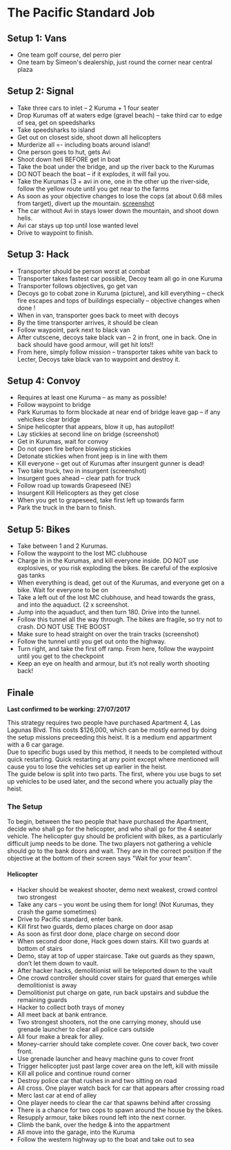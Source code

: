 # The Pacific Standard Job
## Setup 1: Vans 
* One team golf course, del perro pier
* One team by Simeon's dealership, just round the corner near central plaza

## Setup 2: Signal
* Take three cars to inlet – 2 Kuruma + 1 four seater
* Drop Kurumas off at waters edge (gravel beach) – take third car to edge of sea, get on speedsharks
* Take speedsharks to island
* Get out on closest side, shoot down all helicopters 
* Murderize all =- including boats around island!
* One person goes to hut, gets Avi
* Shoot down heli BEFORE get in boat
* Take the boat under the bridge, and up the river back to the Kurumas
* DO NOT beach the boat – if it explodes, it will fail you. 
* Take the Kurumas (3 + avi in one, one in the other up the river-side, follow the yellow route until you get near to the farms
* As soon as your objective changes to lose the cops (at about 0.68 miles from target), divert up the mountain. [screenshot](url)
* The car without Avi in stays lower down the mountain, and shoot down helis.
* Avi car stays up top until lose wanted level
* Drive to waypoint to finish.

## Setup 3: Hack
* Transporter should be person worst at combat
* Transporter takes fastest car possible, Decoy team all go in one Kuruma
* Transporter follows objectives, go get van
* Decoys go to cobat zone in Kuruma (picture), and kill everything – check fire escapes and tops of buildings especially – objective changes when done !
* When in van, transporter goes back to meet with decoys
* By the time transporter arrives, it should be clean
* Follow waypoint, park next to black van
* After cutscene, decoys take black van – 2 in front, one in back. One in back should have good armour, will get hit lots!!
* From here, simply follow mission – transporter takes white van back to Lecter, Decoys take black van to waypoint and destroy it.

## Setup 4: Convoy
* Requires at least one Kuruma – as many as possible!
* Follow waypoint to bridge
* Park Kurumas to form blockade at near end of bridge leave gap – if any vehiclkes clear bridge
* Snipe helicopter that appears, blow it up, has autopilot!
* Lay stickies at second line on bridge (screenshot) 
* Get in Kurumas, wait for convoy
* Do not open fire before blowing stickies
* Detonate stickies when front jeep is in line with them
* Kill everyone – get out of Kurumas after insurgent gunner is dead!
* Two take truck, two in insurgent (screenshot)
* Insurgent goes ahead – clear path for truck
* Follow road up towards Grapeseed (NE)
* Insurgent Kill Helicopters as they get close
* When you get to grapeseed, take first left up towards farm
* Park the truck in the barn to finish.

## Setup 5: Bikes
* Take between 1 and 2 Kurumas. 
* Follow the waypoint to the lost MC clubhouse
* Charge in in the Kurumas, and kill everyone inside. DO NOT use explosives, or you risk exploding the bikes. Be careful of the explosive gas tanks
* When everything is dead, get out of the Kurumas, and everyone get on a bike. Wait for everyone to be on
* Take a left out of the lost MC clubhouse, and head towards the grass, and into the aquaduct. (2 x screenshot.
* Jump into the aquaduct, and then turn 180. Drive into the tunnel.
* Follow this tunnel all the way through. The bikes are fragile, so try not to crash. DO NOT USE THE BOOST
* Make sure to head straight on over the train tracks (screenshot)
* Follow the tunnel until you get out onto the highway.
* Turn right, and take the first off ramp. From here, follow the waypoint until you get to the checkpoint
* Keep an eye on health and armour, but it’s not really worth shooting back!

## Finale
**Last confirmed to be working: 27/07/2017**

This strategy requires two people have purchased Apartment 4, Las Lagunas Blvd. This costs $126,000, which can be mostly earned by doing the setup missions preceeding this heist. It is a medium end appartment with a 6 car garage.   
Due to specific bugs used by this method, it needs to be completed without quick restarting. Quick restarting at any point except where mentioned will cause you to lose the vehicles set up earlier in the heist.   
The guide below is split into two parts. The first, where you use bugs to set up vehicles to be used later, and the second where you actually play the heist.

### The Setup
To begin, between the two people that have purchased the Apartment, decide who shall go for the helicopter, and who shall go for the 4 seater vehicle. The helicopter guy should be proficient with bikes, as a particularly difficult jump needs to be done. The two players not gathering a vehicle should go to the bank doors and wait. They are in the correct position if the objective at the bottom of their screen says "Wait for your team".

#### Helicopter


* Hacker should be weakest shooter, demo next weakest, crowd control two strongest
* Take any cars – you wont be using them for long! (Not Kurumas, they crash the game sometimes)
* Drive to Pacific standard, enter bank.
* Kill first two guards, demo places charge on door asap
* As soon as first door done, place charge on second door
* When second door done, Hack goes down stairs. Kill two guards at bottom of stairs
* Demo, stay at top of upper staircase. Take out guards as they spawn, don’t let them down to vault.
* After hacker hacks, demolitionist will be teleported down to the vault
* One crowd controller should cover stairs for guard that emerges while demolitionist is away
* Demolitionist put charge on gate, run back upstairs and subdue the remaining guards
* Hacker to collect both trays of money
* All meet back at bank entrance.
* Two strongest shooters, not the one carrying money, should use grenade launcher to clear all police cars outside
* All four make a break for alley.
* Money-carrier should take complete cover. One cover back, two cover front.
* Use grenade launcher and heavy machine guns to cover front
* Trigger helicopter just past large cover area on the left, kill with missile
* Kill all police and continue round corner
* Destroy police car that rushes in and two sitting on road
* All cross. One player watch back for car that appears after crossing road
* Merc last car at end of alley
* One player needs to clear the car that spawns behind after crossing
* There is a chance for two cops to spawn around the house by the bikes.
* Resupply armour, take bikes round left into the next corner.
* Climb the bank, over the hedge & into the appartment
* All move into the garage, into the Kuruma
* Follow the western highway up to the boat and take out to sea
